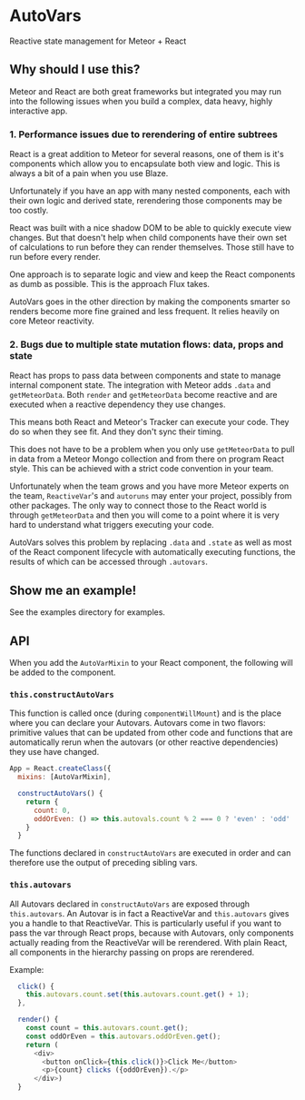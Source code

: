 # AutoVars
Reactive state management for Meteor + React

## Why should I use this?
Meteor and React are both great frameworks but integrated you may run into
the following issues when you build a complex, data heavy, highly interactive
app.

### 1. Performance issues due to rerendering of entire subtrees
React is a great addition to Meteor for several reasons, one of them is it's
components which allow you to encapsulate both view and logic. This is always
a bit of a pain when you use Blaze.

Unfortunately if you have an app with many nested components, each with their
own logic and derived state, rerendering those components may be too costly.

React was built with a nice shadow DOM to be able to quickly execute view
changes. But that doesn't help when child components have their own set of
calculations to run before they can render themselves. Those still have to run
before every render.

One approach is to separate logic and view and keep the React components as dumb
as possible. This is the approach Flux takes.

AutoVars goes in the other direction by making the components smarter so
renders become more fine grained and less frequent. It relies heavily on core
Meteor reactivity.

### 2. Bugs due to multiple state mutation flows: data, props and state
React has props to pass data between components and state to manage internal
component state. The integration with Meteor adds `.data` and `getMeteorData`.
Both `render` and `getMeteorData` become reactive and are executed when a
reactive dependency they use changes.

This means both React and Meteor's Tracker can execute your code. They do so
when they see fit. And they don't sync their timing.

This does not have to be a problem when you only use `getMeteorData` to pull in
data from a Meteor Mongo collection and from there on program React style. This
can be achieved with a strict code convention in your team.

Unfortunately when the team grows and you have more Meteor experts on the team,
`ReactiveVar`'s and `autoruns` may enter your project, possibly from other
packages. The only way to connect those to the React world is through
`getMeteorData` and then you will come to a point where it is very hard to
understand what triggers executing your code.

AutoVars solves this problem by replacing `.data` and `.state` as well as most
of the React component lifecycle with automatically executing functions, the
results of which can be accessed through `.autovars`.

## Show me an example!
See the examples directory for examples.

## API
When you add the `AutoVarMixin` to your React component, the following will be
added to the component.

### `this.constructAutoVars`
This function is called once (during `componentWillMount`) and is the place
where you can declare your Autovars. Autovars come in two flavors: primitive
values that can be updated from other code and functions that are automatically
rerun when the autovars (or other reactive dependencies) they use have changed.

```javascript
App = React.createClass({
  mixins: [AutoVarMixin],

  constructAutoVars() {
    return {
      count: 0,
      oddOrEven: () => this.autovals.count % 2 === 0 ? 'even' : 'odd'
    }
  }
```

The functions declared in `constructAutoVars` are executed in order and can
therefore use the output of preceding sibling vars.

### `this.autovars`
All Autovars declared in `constructAutoVars` are exposed through
`this.autovars`. An Autovar is in fact a ReactiveVar and `this.autovars` gives
you a handle to that ReactiveVar. This is particularly useful if you want to
pass the var through React props, because with Autovars, only components
actually reading from the ReactiveVar will be rerendered. With plain React, all
components in the hierarchy passing on props are rerendered.

Example:

```javascript
  click() {
    this.autovars.count.set(this.autovars.count.get() + 1);
  },

  render() {
    const count = this.autovars.count.get();
    const oddOrEven = this.autovars.oddOrEven.get();
    return (
      <div>
        <button onClick={this.click()}>Click Me</button>
        <p>{count} clicks ({oddOrEven}).</p>
      </div>)
  }
```
